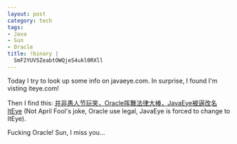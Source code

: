 ```yaml
--- 
layout: post
category: tech
tags: 
- Java
- Sun
- Oracle
title: !binary |
  SmF2YUV5ZeabtOWQjeS4ukl0RXll
---
```

Today I try to look up some info on javaeye.com. In surprise, I found I'm visting iteye.com!

Then I find this: [并非愚人节玩笑，Oracle挥舞法律大棒，JavaEye被逼改名ItEye](http://www.iteye.com/news/20605) (Not April Fool's joke, Oracle use legal, JavaEye is forced to change to ItEye).

Fucking Oracle! Sun, I miss you...
